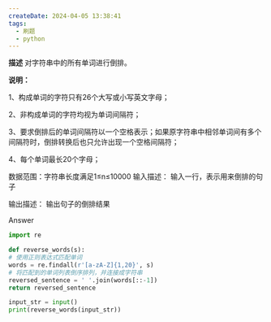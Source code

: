 ```yaml
---
createDate: 2024-04-05 13:38:41
tags:
  - 刷题
  - python
---
```

**描述**
对字符串中的所有单词进行倒排。

**说明：**

1、构成单词的字符只有26个大写或小写英文字母；

2、非构成单词的字符均视为单词间隔符；

3、要求倒排后的单词间隔符以一个空格表示；如果原字符串中相邻单词间有多个间隔符时，倒排转换后也只允许出现一个空格间隔符；

4、每个单词最长20个字母；

数据范围：字符串长度满足1≤n≤10000 
输入描述：
输入一行，表示用来倒排的句子

输出描述：
输出句子的倒排结果

Answer
```python
import re

def reverse_words(s):
# 使用正则表达式匹配单词
words = re.findall(r'[a-zA-Z]{1,20}', s)
# 将匹配到的单词列表倒序排列，并连接成字符串
reversed_sentence = ' '.join(words[::-1])
return reversed_sentence

input_str = input()
print(reverse_words(input_str))
```